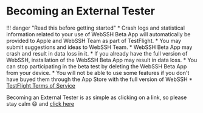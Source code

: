 # Becoming an External Tester
!!! danger "Read this before getting started"
    * Crash logs and statistical information related to your use of WebSSH Beta App will automatically be provided to Apple and WebSSH Team as part of TestFlight.
    * You may submit suggestions and ideas to WebSSH Team.
    * WebSSH Beta App may crash and result in data loss in it.
    * If you already have the full version of WebSSH, installation of the WebSSH Beta App may result in data loss.
    * You can stop participating in the beta test by deleting the WebSSH Beta App from your device.
    * You will not be able to use some features if you don't have buyed them through the App Store with the full version of WebSSH
    * [TestFlight Terms of Service](https://www.apple.com/legal/internet-services/itunes/testflight/sren/terms.html)

Becoming an External Tester is as simple as clicking on a link, so please stay calm :smile: and [click here](https://testflight.apple.com/join/QSrBK59z)
